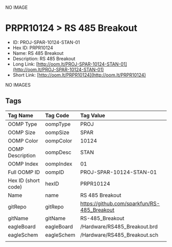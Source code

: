 


  
NO IMAGE  
# PRPR10124 > RS 485 Breakout

- ID: PROJ-SPAR-10124-STAN-01
- Hex ID: PRPR10124
- Name: RS 485 Breakout
- Description: RS 485 Breakout
- Long Link: [http://oom.lt/PROJ-SPAR-10124-STAN-01](http://oom.lt/PROJ-SPAR-10124-STAN-01)
- Short Link: [http://oom.lt/PRPR10124](http://oom.lt/PRPR10124)
  
NO IMAGES  
## Tags
  

|Tag Name|Tag Code|Tag Value|
| :--- | :--- | :--- |
|OOMP Type|oompType|PROJ|
|OOMP Size|oompSize|SPAR|
|OOMP Color|oompColor|10124|
|OOMP Description|oompDesc|STAN|
|OOMP Index|oompIndex|01|
|Full OOMP ID|oompID|PROJ-SPAR-10124-STAN-01|
|Hex ID (short code)|hexID|PRPR10124|
|Name|name|RS 485 Breakout|
|gitRepo|gitRepo|https://github.com/sparkfun/RS-485_Breakout|
|gitName|gitName|RS-485_Breakout|
|eagleBoard|eagleBoard|/Hardware/RS485_Breakout.brd|
|eagleSchem|eagleSchem|/Hardware/RS485_Breakout.sch|
||||

